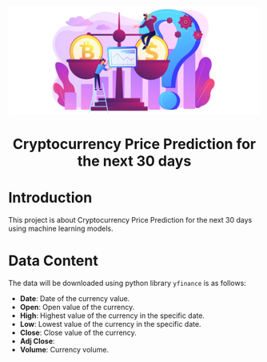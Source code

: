 <p align=center><img src=_src/assets/banner.png><p>

# <h1 align=center> **Cryptocurrency Price Prediction for the next 30 days** </h1>

# Introduction

This project is about Cryptocurrency Price Prediction for the next 30 days using machine learning models.

# Data Content

The data will be downloaded using python library `yfinance` is as follows:

- **Date**: Date of the currency value.
- **Open**: Open value of the currency.
- **High**: Highest value of the currency in the specific date.
- **Low**: Lowest value of the currency in the specific date.
- **Close**: Close value of the currency.
- **Adj Close**:
- **Volume**: Currency volume.
